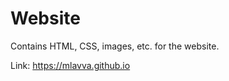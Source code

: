 <h1> Website </h1>
Contains HTML, CSS, images, etc. for the website.

Link: https://mlavva.github.io
